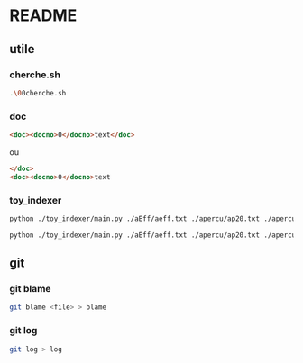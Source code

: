 # README

## utile

### cherche.sh
```bash
.\00cherche.sh
```

### doc
```html
<doc><docno>0</docno>text</doc>
```
ou
```html
</doc>
<doc><docno>0</docno>text
```

### toy_indexer
```bash
python ./toy_indexer/main.py ./aEff/aeff.txt ./apercu/ap20.txt ./apercu/ap21.txt > ti

python ./toy_indexer/main.py ./aEff/aeff.txt ./apercu/ap20.txt ./apercu/ap21.txt ./apercu/ap22.txt > ti
```

## git

### git blame
```bash
git blame <file> > blame
```

### git log
```bash
git log > log
```
